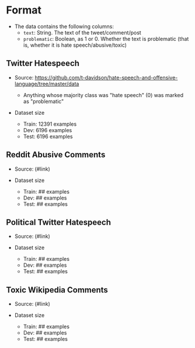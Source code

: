# Format
* The data contains the following columns:
  * `text`: String. The text of the tweet/comment/post
  * `problematic`: Boolean, as 1 or 0. Whether the text is problematic (that is, whether it is hate speech/abusive/toxic)

## Twitter Hatespeech
* Source: https://github.com/t-davidson/hate-speech-and-offensive-language/tree/master/data
  * Anything whose majority class was "hate speech" (0) was marked as "problematic"

* Dataset size
  * Train: 12391 examples
  * Dev: 6196 examples
  * Test: 6196 examples

## Reddit Abusive Comments
* Source: (#link)

* Dataset size
  * Train: ## examples
  * Dev: ## examples
  * Test: ## examples

## Political Twitter Hatespeech
* Source: (#link)

* Dataset size
  * Train: ## examples
  * Dev: ## examples
  * Test: ## examples

## Toxic Wikipedia Comments
* Source: (#link)

* Dataset size
  * Train: ## examples
  * Dev: ## examples
  * Test: ## examples
